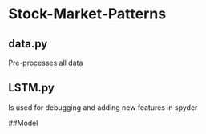 # Stock-Market-Patterns

## data.py 
Pre-processes all data

## LSTM.py
Is used for debugging and adding new features in spyder

##Model
